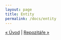 ```yaml
---
layout: page
title: Entity
permalink: /docs/entity
---
```



[« Úvod](/docs/) | [Repozitáře »](/docs/entity/)
